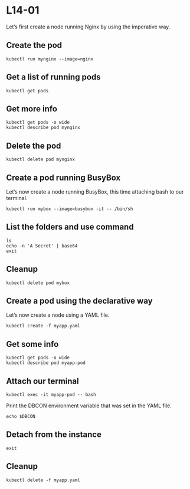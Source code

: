 # L14-01

Let’s first create a node running Nginx by using the imperative way.

## Create the pod

    kubectl run mynginx --image=nginx

## Get a list of running pods

    kubectl get pods

## Get more info

    kubectl get pods -o wide
    kubectl describe pod mynginx

## Delete the pod

    kubectl delete pod mynginx

## Create a pod running BusyBox

Let’s now create a node running BusyBox, this time attaching bash to our terminal.

    kubectl run mybox --image=busybox -it -- /bin/sh

## List the folders and use command

    ls
    echo -n 'A Secret' | base64
    exit

## Cleanup

    kubectl delete pod mybox

## Create a pod using the declarative way

Let’s now create a node using a YAML file.

    kubectl create -f myapp.yaml

## Get some info

    kubectl get pods -o wide
    kubectl describe pod myapp-pod

## Attach our terminal

    kubectl exec -it myapp-pod -- bash

Print the DBCON environment variable that was set in the YAML file.

    echo $DBCON

## Detach from the instance

    exit

## Cleanup

    kubectl delete -f myapp.yaml